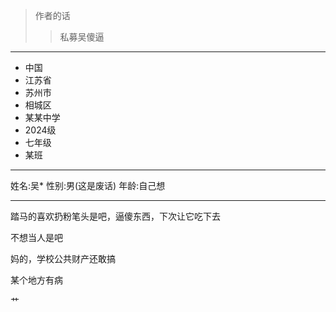 > 作者的话
> 
> > 私募吴傻逼

---

* 中国
* 江苏省
* 苏州市
* 相城区
* 某某中学
* 2024级
* 七年级
* 某班

---

姓名:吴*
性别:男(这是废话)
年龄:自己想

---

踏马的喜欢扔粉笔头是吧，逼傻东西，下次让它吃下去

不想当人是吧

妈的，学校公共财产还敢搞

某个地方有病

艹

